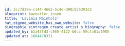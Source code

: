 ```yaml
---
id: 3cc7d38a-c144-4662-bc4e-d98c555301d2
blueprint: kuenstler_innen
title: 'Lavinia Mainholz'
hat_eigene_website_has_own_website: false
biographie_eintragen_create_artist_s_biography: false
updated_by: b1a43fd3-c865-4122-b6cc-50cfa81a1985
updated_at: 1664470331
---
```

